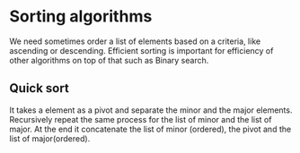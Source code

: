 # Sorting algorithms

We need sometimes order a list of elements based on a criteria, like ascending or descending. Efficient sorting is important for efficiency of other algorithms on top of that such as Binary search.

## Quick sort

It takes a element as a pivot and separate the minor and the major elements. Recursively repeat the same process for the list of minor and the list of major. At the end it concatenate the list of minor (ordered), the pivot and the list of major(ordered).
